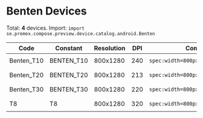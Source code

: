 # Benten Devices

Total: **4** devices. Import: `import se.premex.compose.preview.device.catalog.android.Benten`

| Code | Constant | Resolution | DPI | Compose Spec | Preview Usage |
|------|----------|------------|-----|-------------|---------------|
| Benten_T10 | BENTEN_T10 | 800x1280 | 240 | `spec:width=800px,height=1280px,dpi=240` | `@Preview(device = Benten.BENTEN_T10)` |
| Benten_T20 | BENTEN_T20 | 800x1280 | 213 | `spec:width=800px,height=1280px,dpi=213` | `@Preview(device = Benten.BENTEN_T20)` |
| Benten_T30 | BENTEN_T30 | 800x1280 | 220 | `spec:width=800px,height=1280px,dpi=220` | `@Preview(device = Benten.BENTEN_T30)` |
| T8 | T8 | 800x1280 | 320 | `spec:width=800px,height=1280px,dpi=320` | `@Preview(device = Benten.T8)` |

<!-- Generated automatically. Do not edit manually. -->
